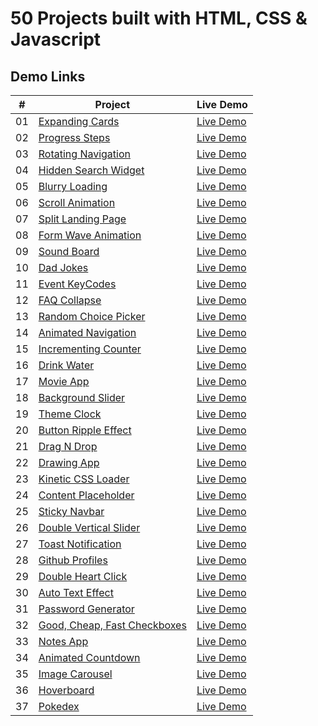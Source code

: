 # 50 Projects built with HTML, CSS & Javascript

## Demo Links

| #   | Project                                                                                                                        | Live Demo                                                                                                 |
| --- | ------------------------------------------------------------------------------------------------------------------------------ | --------------------------------------------------------------------------------------------------------- |
| 01  | [Expanding Cards](https://github.com/aykutulis/50-projects-html-css-js/tree/master/01-expanding-cards)                         | [Live Demo](https://aykutulis.github.io/50-projects-html-css-js/01-expanding-cards/index.html)            |
| 02  | [Progress Steps](https://github.com/aykutulis/50-projects-html-css-js/tree/master/02-progress-steps)                           | [Live Demo](https://aykutulis.github.io/50-projects-html-css-js/02-progress-steps/index.html)             |
| 03  | [Rotating Navigation](https://github.com/aykutulis/50-projects-html-css-js/tree/master/03-rotating-navigation)                 | [Live Demo](https://aykutulis.github.io/50-projects-html-css-js/03-rotating-navigation/index.html)        |
| 04  | [Hidden Search Widget](https://github.com/aykutulis/50-projects-html-css-js/tree/master/04-hidden-search-widget)               | [Live Demo](https://aykutulis.github.io/50-projects-html-css-js/04-hidden-search-widget/index.html)       |
| 05  | [Blurry Loading](https://github.com/aykutulis/50-projects-html-css-js/tree/master/05-blurry-loading)                           | [Live Demo](https://aykutulis.github.io/50-projects-html-css-js/05-blurry-loading/index.html)             |
| 06  | [Scroll Animation](https://github.com/aykutulis/50-projects-html-css-js/tree/master/06-scroll-animation)                       | [Live Demo](https://aykutulis.github.io/50-projects-html-css-js/06-scroll-animation/index.html)           |
| 07  | [Split Landing Page](https://github.com/aykutulis/50-projects-html-css-js/tree/master/07-split-landing-page)                   | [Live Demo](https://aykutulis.github.io/50-projects-html-css-js/07-split-landing-page/index.html)         |
| 08  | [Form Wave Animation](https://github.com/aykutulis/50-projects-html-css-js/tree/master/08-form-wave-animation)                 | [Live Demo](https://aykutulis.github.io/50-projects-html-css-js/08-form-wave-animation/index.html)        |
| 09  | [Sound Board](https://github.com/aykutulis/50-projects-html-css-js/tree/master/09-sound-board)                                 | [Live Demo](https://aykutulis.github.io/50-projects-html-css-js/09-sound-board/index.html)                |
| 10  | [Dad Jokes](https://github.com/aykutulis/50-projects-html-css-js/tree/master/10-dad-jokes)                                     | [Live Demo](https://aykutulis.github.io/50-projects-html-css-js/10-dad-jokes/index.html)                  |
| 11  | [Event KeyCodes](https://github.com/aykutulis/50-projects-html-css-js/tree/master/11-event-key-codes)                          | [Live Demo](https://aykutulis.github.io/50-projects-html-css-js/11-event-key-codes/index.html)            |
| 12  | [FAQ Collapse](https://github.com/aykutulis/50-projects-html-css-js/tree/master/12-faq-collapse)                               | [Live Demo](https://aykutulis.github.io/50-projects-html-css-js/12-faq-collapse/index.html)               |
| 13  | [Random Choice Picker](https://github.com/aykutulis/50-projects-html-css-js/tree/master/13-random-choice-picker)               | [Live Demo](https://aykutulis.github.io/50-projects-html-css-js/13-random-choice-picker/index.html)       |
| 14  | [Animated Navigation](https://github.com/aykutulis/50-projects-html-css-js/tree/master/14-animated-navigation)                 | [Live Demo](https://aykutulis.github.io/50-projects-html-css-js/14-animated-navigation/index.html)        |
| 15  | [Incrementing Counter](https://github.com/aykutulis/50-projects-html-css-js/tree/master/15-incrementing-counter)               | [Live Demo](https://aykutulis.github.io/50-projects-html-css-js/15-incrementing-counter/index.html)       |
| 16  | [Drink Water](https://github.com/aykutulis/50-projects-html-css-js/tree/master/16-drink-water)                                 | [Live Demo](https://aykutulis.github.io/50-projects-html-css-js/16-drink-water/index.html)                |
| 17  | [Movie App](https://github.com/aykutulis/50-projects-html-css-js/tree/master/17-movie-app)                                     | [Live Demo](https://aykutulis.github.io/50-projects-html-css-js/17-movie-app/index.html)                  |
| 18  | [Background Slider](https://github.com/aykutulis/50-projects-html-css-js/tree/master/18-background-slider)                     | [Live Demo](https://aykutulis.github.io/50-projects-html-css-js/18-background-slider/index.html)          |
| 19  | [Theme Clock](https://github.com/aykutulis/50-projects-html-css-js/tree/master/19-theme-clock)                                 | [Live Demo](https://aykutulis.github.io/50-projects-html-css-js/19-theme-clock/index.html)                |
| 20  | [Button Ripple Effect](https://github.com/aykutulis/50-projects-html-css-js/tree/master/20-button-ripple-effect)               | [Live Demo](https://aykutulis.github.io/50-projects-html-css-js/20-button-ripple-effect/index.html)       |
| 21  | [Drag N Drop](https://github.com/aykutulis/50-projects-html-css-js/tree/master/21-drag-n-drop)                                 | [Live Demo](https://aykutulis.github.io/50-projects-html-css-js/21-drag-n-drop/index.html)                |
| 22  | [Drawing App](https://github.com/aykutulis/50-projects-html-css-js/tree/master/22-drawing-app)                                 | [Live Demo](https://aykutulis.github.io/50-projects-html-css-js/22-drawing-app/index.html)                |
| 23  | [Kinetic CSS Loader](https://github.com/aykutulis/50-projects-html-css-js/tree/master/23-kinetic-css-loader)                   | [Live Demo](https://aykutulis.github.io/50-projects-html-css-js/23-kinetic-css-loader/index.html)         |
| 24  | [Content Placeholder](https://github.com/aykutulis/50-projects-html-css-js/tree/master/24-content-placeholder)                 | [Live Demo](https://aykutulis.github.io/50-projects-html-css-js/24-content-placeholder/index.html)        |
| 25  | [Sticky Navbar](https://github.com/aykutulis/50-projects-html-css-js/tree/master/25-sticky-navbar)                             | [Live Demo](https://aykutulis.github.io/50-projects-html-css-js/25-sticky-navbar/index.html)              |
| 26  | [Double Vertical Slider](https://github.com/aykutulis/50-projects-html-css-js/tree/master/26-double-vertical-slider)           | [Live Demo](https://aykutulis.github.io/50-projects-html-css-js/26-double-vertical-slider/index.html)     |
| 27  | [Toast Notification](https://github.com/aykutulis/50-projects-html-css-js/tree/master/27-toast-notification)                   | [Live Demo](https://aykutulis.github.io/50-projects-html-css-js/27-toast-notification/index.html)         |
| 28  | [Github Profiles](https://github.com/aykutulis/50-projects-html-css-js/tree/master/28-github-profiles)                         | [Live Demo](https://aykutulis.github.io/50-projects-html-css-js/28-github-profiles/index.html)            |
| 29  | [Double Heart Click](https://github.com/aykutulis/50-projects-html-css-js/tree/master/29-double-heart-click)                   | [Live Demo](https://aykutulis.github.io/50-projects-html-css-js/29-double-heart-click/index.html)         |
| 30  | [Auto Text Effect](https://github.com/aykutulis/50-projects-html-css-js/tree/master/30-auto-text-effect)                       | [Live Demo](https://aykutulis.github.io/50-projects-html-css-js/30-auto-text-effect/index.html)           |
| 31  | [Password Generator](https://github.com/aykutulis/50-projects-html-css-js/tree/master/31-password-generator)                   | [Live Demo](https://aykutulis.github.io/50-projects-html-css-js/31-password-generator/index.html)         |
| 32  | [Good, Cheap, Fast Checkboxes](https://github.com/aykutulis/50-projects-html-css-js/tree/master/32-good-cheap-fast-checkboxes) | [Live Demo](https://aykutulis.github.io/50-projects-html-css-js/32-good-cheap-fast-checkboxes/index.html) |
| 33  | [Notes App](https://github.com/aykutulis/50-projects-html-css-js/tree/master/33-notes-app)                                     | [Live Demo](https://aykutulis.github.io/50-projects-html-css-js/33-notes-app/index.html)                  |
| 34  | [Animated Countdown](https://github.com/aykutulis/50-projects-html-css-js/tree/master/34-animated-countdown)                   | [Live Demo](https://aykutulis.github.io/50-projects-html-css-js/34-animated-countdown/index.html)         |
| 35  | [Image Carousel](https://github.com/aykutulis/50-projects-html-css-js/tree/master/35-image-carousel)                           | [Live Demo](https://aykutulis.github.io/50-projects-html-css-js/35-image-carousel/index.html)             |
| 36  | [Hoverboard](https://github.com/aykutulis/50-projects-html-css-js/tree/master/36-hoverboard)                                   | [Live Demo](https://aykutulis.github.io/50-projects-html-css-js/36-hoverboard/index.html)                 |
| 37  | [Pokedex](https://github.com/aykutulis/50-projects-html-css-js/tree/master/37-pokedex)                                   | [Live Demo](https://aykutulis.github.io/50-projects-html-css-js/37-pokedex/index.html)                 |